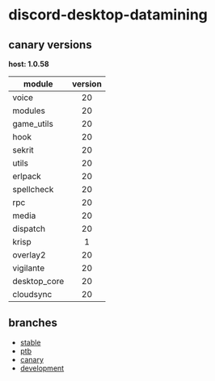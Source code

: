 # discord-desktop-datamining

## canary versions

**host: 1.0.58**

| module | version |
| ------ | :-----: |
| voice | 20 |
| modules | 20 |
| game_utils | 20 |
| hook | 20 |
| sekrit | 20 |
| utils | 20 |
| erlpack | 20 |
| spellcheck | 20 |
| rpc | 20 |
| media | 20 |
| dispatch | 20 |
| krisp | 1 |
| overlay2 | 20 |
| vigilante | 20 |
| desktop_core | 20 |
| cloudsync | 20 |

## branches

- [stable](https://github.com/OpenAsar/discord-desktop-datamining/tree/stable)
- [ptb](https://github.com/OpenAsar/discord-desktop-datamining/tree/ptb)
- [canary](https://github.com/OpenAsar/discord-desktop-datamining/tree/canary)
- [development](https://github.com/OpenAsar/discord-desktop-datamining/tree/development)